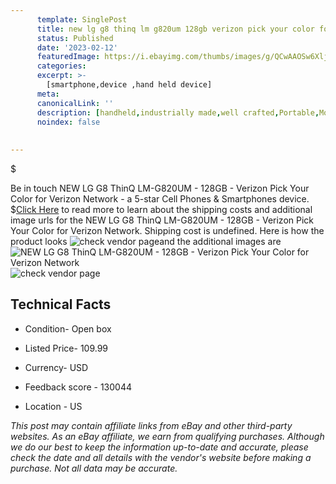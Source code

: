 ```yaml
---
      template: SinglePost
      title: new lg g8 thinq lm g820um 128gb verizon pick your color for verizon network
      status: Published
      date: '2023-02-12'
      featuredImage: https://i.ebayimg.com/thumbs/images/g/QCwAAOSw6Xlj4-0Z/s-l225.jpg
      categories: 
      excerpt: >-
        [smartphone,device ,hand held device]
      meta:
      canonicalLink: ''
      description: [handheld,industrially made,well crafted,Portable,Mobile,Compact,Convenient,Lightweight,Maneuverable,Man-portable,Miniature,Carriable,Hand-held,Light,Holdable,Transportable,Mobile device,Pocket-sized,On-the-go,Wireless,Cordless,Compact size,Convenient size, smartphone,device ,hand held device]
      noindex: false
      
        
---
```

$

Be in touch NEW LG G8 ThinQ LM-G820UM - 128GB - Verizon Pick Your Color for Verizon Network - a 5-star Cell Phones & Smartphones device.
$[Click Here](https://www.ebay.com/itm/374503183866?hash=item57322115fa%3Ag%3AQCwAAOSw6Xlj4-0Z&mkevt=1&mkcid=1&mkrid=711-53200-19255-0&campid=%253CePNCampaignId%253E&customid=%253CreferenceId%253E&toolid=10049) to read more to learn about the shipping costs and additional image urls for the NEW LG G8 ThinQ LM-G820UM - 128GB - Verizon Pick Your Color for Verizon Network. Shipping cost is undefined. Here is how the product looks ![check vendor page](https://i.ebayimg.com/thumbs/images/g/QCwAAOSw6Xlj4-0Z/s-l225.jpg)and the additional images are![NEW LG G8 ThinQ LM-G820UM - 128GB - Verizon Pick Your Color for Verizon Network](https://i.ebayimg.com/images/g/QCwAAOSw6Xlj4-0Z/s-l1200.jpg)![check vendor page](https://origin-galleryplus.ebayimg.com/ws/web/374503183866_2_0_1/225x225.jpg,https://origin-galleryplus.ebayimg.com/ws/web/374503183866_3_0_1/225x225.jpg,https://origin-galleryplus.ebayimg.com/ws/web/374503183866_4_0_1/225x225.jpg,https://origin-galleryplus.ebayimg.com/ws/web/374503183866_5_0_1/225x225.jpg,https://origin-galleryplus.ebayimg.com/ws/web/374503183866_6_0_1/225x225.jpg,https://origin-galleryplus.ebayimg.com/ws/web/374503183866_7_0_1/225x225.jpg)



 ## Technical Facts 



     
      

 - Condition- Open box 


      

 - Listed Price- 109.99 


      

 - Currency- USD 


      

 - Feedback score - 130044 


      

 - Location - US 


      
      

 *_This post may contain affiliate links from eBay and other third-party websites. As an eBay affiliate, we earn from qualifying purchases. Although we do our best to keep the information up-to-date and accurate, please check the date and all details with the vendor's website before making a purchase. Not all data may be accurate._*






